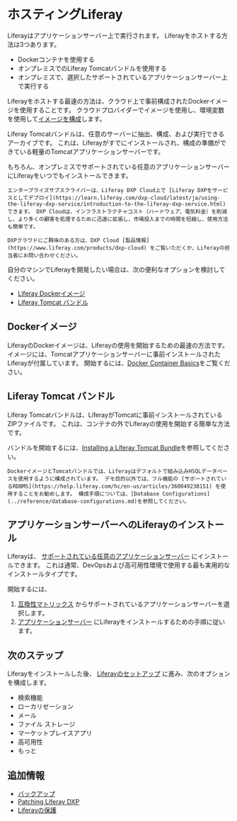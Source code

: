 # ホスティングLiferay

Liferayはアプリケーションサーバー上で実行されます。 Liferayをホストする方法は3つあります。

- Dockerコンテナを使用する
- オンプレミスでのLiferay Tomcatバンドルを使用する
- オンプレミスで、選択したサポートされているアプリケーションサーバー上で実行する

Liferayをホストする最速の方法は、クラウド上で事前構成されたDockerイメージを使用することです。 クラウドプロバイダーでイメージを使用し、環境変数を使用して[イメージを構成](./using-liferay-docker-images/docker-container-basics.md)します。

Liferay Tomcatバンドルは、任意のサーバーに抽出、構成、および実行できるアーカイブです。 これは、Liferayがすでにインストールされ、構成の準備ができている軽量のTomcatアプリケーションサーバーです。

もちろん、オンプレミスでサポートされている任意のアプリケーションサーバーにLiferayをいつでもインストールできます。

```{note}
エンタープライズサブスクライバーは、Liferay DXP Cloud上で [Liferay DXPをサービスとしてデプロイ](https://learn.liferay.com/dxp-cloud/latest/ja/using-the-liferay-dxp-service/introduction-to-the-liferay-dxp-service.html) できます。 DXP Cloudは、インフラストラクチャコスト（ハードウェア、電気料金）を削減し、より多くの顧客を処理するために迅速に拡張し、市場投入までの時間を短縮し、使用方法も簡単です。

DXPクラウドにご興味のある方は、DXP Cloud [製品情報](https://www.liferay.com/products/dxp-cloud) をご覧いただくか、Liferayの担当者にお問い合わせください。
```

自分のマシンでLiferayを開発したい場合は、次の便利なオプションを検討してください。

* [Liferay Dockerイメージ](#docker-image)
* [Liferay Tomcat バンドル](#liferay-tomcat-bundle)

<a name="dockerイメージ" />

## Dockerイメージ

LiferayのDockerイメージは、Liferayの使用を開始するための最速の方法です。 イメージには、Tomcatアプリケーションサーバーに事前インストールされたLiferayが付属しています。 開始するには、[Docker Container Basics](./using-liferay-docker-images/docker-container-basics.md)をご覧ください。

<a name="liferay-tomcat-バンドル" />

## Liferay Tomcat バンドル

Liferay Tomcatバンドルは、LiferayがTomcatに事前インストールされているZIPファイルです。 これは、コンテナの外でLiferayの使用を開始する簡単な方法です。

バンドルを開始するには、[Installing a Liferay Tomcat Bundle](./installing-a-liferay-tomcat-bundle.md)を参照してください。

```{warning}
DockerイメージとTomcatバンドルでは、Liferayはデフォルトで組み込みHSQLデータベースを使用するように構成されています。 デモ目的以外では、フル機能の [サポートされているRDBMS](https://help.liferay.com/hc/en-us/articles/360049238151) を使用することをお勧めします。 構成手順については、[Database Configurations](../reference/database-configurations.md)を参照してください。
```

<a name="アプリケーションサーバーへのliferayのインストール" />

## アプリケーションサーバーへのLiferayのインストール

Liferayは、 [サポートされている任意のアプリケーションサーバー](https://help.liferay.com/hc/en-us/articles/360049238151) にインストールできます。 これは通常、DevOpsおよび高可用性環境で使用する最も実用的なインストールタイプです。

開始するには、

1. [互換性マトリックス](https://help.liferay.com/hc/en-us/articles/360049238151) からサポートされているアプリケーションサーバーを選択します。
1. [アプリケーションサーバー](./installing_liferay_on_an_application_server.html) にLiferayをインストールするための手順に従います。

<a name="次のステップ" />

## 次のステップ

Liferayをインストールした後、 [Liferayのセットアップ](../setting-up-liferay.md) に進み、次のオプションを構成します。

* 検索機能
* ローカリゼーション
* メール
* ファイル ストレージ
* マーケットプレイスアプリ
* 高可用性
* もっと

<a name="追加情報" />

## 追加情報

* [バックアップ](../maintaining-a-liferay-dxp-installation/backing-up.md)
* [Patching Liferay DXP](../maintaining-a-liferay-dxp-installation/patching-liferay/patching-liferay.md)
* [Liferayの保護](../securing-liferay.md)
